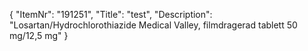 {
  "ItemNr": "191251",
  "Title": "test",
  "Description": "Losartan/Hydrochlorothiazide Medical Valley, filmdragerad tablett 50 mg/12,5 mg"
}